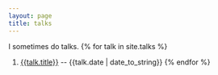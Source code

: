 ```yaml
---
layout: page
title: talks
---
```


I sometimes do talks.
{% for talk in site.talks %}
  1. [{{talk.title}}]({{talk.url}}) -- {{talk.date | date_to_string}}
{% endfor %}
